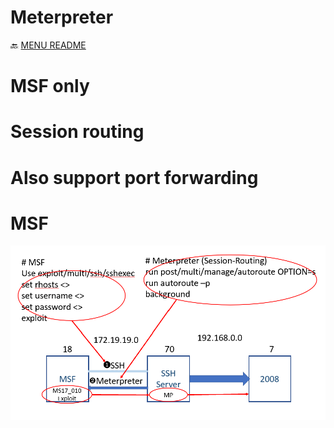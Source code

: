 Meterpreter
===
🔙 [MENU README](./Pivot%20&%20Double%20Pivot.md)


# MSF only

# Session routing

# Also support port forwarding



# MSF
![](./MSF.png)